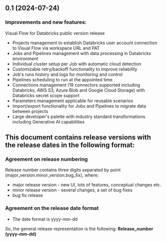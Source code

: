## 0.1 (2024-07-24)
### Improvements and new features:
Visual Flow for Databricks public version release
- Projects management to establish Databricks user account connection to Visual Flow via workspace URL and PAT
- Jobs and Pipelines management with data processing in Databricks environment
- Individual cluster setup per Job with automatic cloud detection
- Customizable retry/backoff functionality to improve reliability
- Job's runs history and logs for monitoring and control
- Pipelines scheduling to run at the appointed time
- Connections management (19 connectors supported including Databricks, AWS S3, Azure Blob and Google Cloud Storage) with Databricks secret scope support
- Parameters management applicable for reusable scenarios
- Import/export functionality for Jobs and Pipelines to migrate data between projects
- Large developer's palette with industry standard transformations including Generative AI capabilities
​
## This document contains release versions with the release dates in the following format:
### Agreement on release numbering
Release number contains three digits separated by point (major_version.minor_version.bug_fix), where:
- major release version - new UI, lots of features, conceptual changes etc.
- minor release version - several changes, a set of bug fixes
- bug fix release

### Agreement on the release date format
- The date format is yyyy-mm-dd

So, the general release representation is the following: **Release_number (yyyy-mm-dd)**
